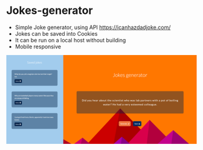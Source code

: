 # Jokes-generator

* Simple Joke generator, using API https://icanhazdadjoke.com/
* Jokes can be saved into Cookies
* It can be run on a local host without building
* Mobile responsive
<img src="img/preview.png">
